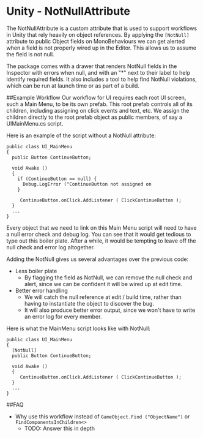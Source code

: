 # Unity - NotNullAttribute

The NotNullAttribute is a custom attribute that is used to support workflows in Unity that rely heavily on object references. By applying the `[NotNull]` attribute to public Object fields on MonoBehaviours we can get alerted when a field is not properly wired up in the Editor. This allows us to assume the field is not null.

The package comes with a drawer that renders NotNull fields in the Inspector with errors when null, and with an "*" next to their label to help identify required fields. It also includes a tool to help find NotNull violations, which can be run at launch time or as part of a build.

##Example Workflow
Our workflow for UI requires each root UI screen, such a Main Menu, to be its own prefab. This root prefab controls all of its children, including assigning on click events and text, etc. We assign the children directly to the root prefab object as public members, of say a UIMainMenu.cs script.

Here is an example of the script without a NotNull attribute:

```
public class UI_MainMenu
{
  public Button ContinueButton;
  
  void Awake ()
  {
    if (ContinueButton == null) {
      Debug.LogError ("ContinueButton not assigned on 
    }
  
     ContinueButton.onClick.AddListener ( ClickContinueButton );
  }
  ...
}
```
Every object that we need to link on this Main Menu script will need to have a null error check and debug log. You can see that it would get tedious to type out this boiler plate. After a while, it would be tempting to leave off the null check and error log altogether.

Adding the NotNull gives us several advantages over the previous code:

* Less boiler plate
  * By flagging the field as NotNull, we can remove the null check and alert, since we can be confident it will be wired up at edit time. 
* Better error handling
  * We will catch the null reference at edit / build time, rather than having to instantiate the object to discover the bug. 
  * It will also produce better error output, since we won't have to write an error log for every member.

Here is what the MainMenu script looks like with NotNull:

```
public class UI_MainMenu
{
  [NotNull]
  public Button ContinueButton;
  
  void Awake ()
  {
     ContinueButton.onClick.AddListener ( ClickContinueButton );
  }
  ...
}
```

##FAQ

* Why use this workflow instead of `GameObject.Find ("ObjectName")` or `FindComponentsInChildren<>`
  * TODO: Answer this in depth
